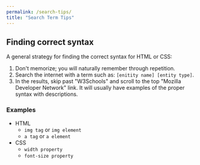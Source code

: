 ```yaml
---
permalink: /search-tips/
title: "Search Term Tips"
---
```

## Finding correct syntax
A general strategy for finding the correct syntax for HTML or CSS:
1. Don't memorize; you will naturally remember through repetition.
2. Search the internet with a term such as: `[enitity name] [entity type]`.
3. In the results, skip past "W3Schools" and scroll to the top "Mozilla Developer Network" link. It will usually have examples of the proper syntax with descriptions.

### Examples
- HTML
  - `img tag` or `img element`
  - `a tag` or `a element`
- CSS
  - `width property`
  - `font-size property`